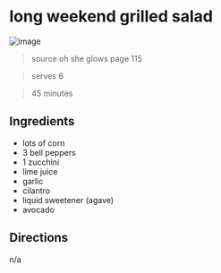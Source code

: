 # long weekend grilled salad

![image]()

> source oh she glows page 115

> serves 6

> 45 minutes

## Ingredients

- lots of corn
- 3 bell peppers
- 1 zucchini
- lime juice
- garlic
- cilantro
- liquid sweetener (agave)
- avocado

## Directions

n/a

